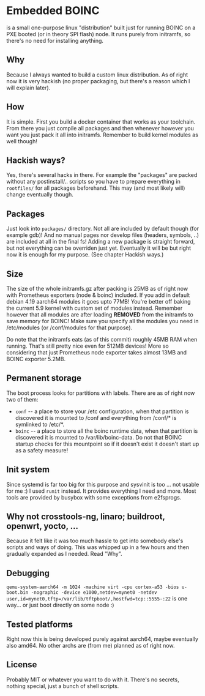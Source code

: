 # Embedded BOINC

is a small one-purpose linux "distribution" built just for running BOINC on a PXE booted (or in theory SPI flash) node. It runs purely from initramfs, so there's no need for installing anything.

## Why

Because I always wanted to build a custom linux distribution. As of right now it is very hackish (no proper packaging, but there's a reason which I will explain later).

## How

It is simple. First you build a docker container that works as your toolchain. From there you just compile all packages and then whenever however you want you just pack it all into initramfs. Remember to build kernel modules as well though!

## Hackish ways?

Yes, there's several hacks in there. For example the "packages" are packed without any postinstall/.. scripts so you have to prepare everything in `rootfiles/` for all packages beforehand. This may (and most likely will) change eventually though.

## Packages

Just look into `packages/` directory. Not all are included by default though (for example gdb)! And no manual pages nor develop files (headers, symbols, ..) are included at all in the final fs! Adding a new package is straight forward, but not everything can be overriden just yet. Eventually it will be but right now it is enough for my purpose. (See chapter Hackish ways.)

## Size

The size of the whole initramfs.gz after packing is 25MB as of right now with Prometheus exporters (node & boinc) included. If you add in default debian 4.19 aarch64 modules it goes upto 77MB! You're better off baking the current 5.9 kernel with custom set of modules instead. Remember however that all modules are after loading **REMOVED** from the initramfs to save memory for BOINC! Make sure you specify all the modules you need in /etc/modules (or /conf/modules for that purpose).

Do note that the initramfs eats (as of this commit) roughly 45MB RAM when running. That's still pretty nice even for 512MB devices! More so considering that just Prometheus node exporter takes almost 13MB and BOINC exporter 5.2MB.

## Permanent storage

The boot process looks for partitions with labels. There are as of right now two of them:

- `conf` -- a place to store your /etc configuration, when that partition is discovered it is mounted to /conf and everything from /conf/* is symlinked to /etc/*.
- `boinc` -- a place to store all the boinc runtime data, when that partition is discovered it is mounted to /var/lib/boinc-data. Do not that BOINC startup checks for this mountpoint so if it doesn't exist it doesn't start up as a safety measure!

## Init system

Since systemd is far too big for this purpose and sysvinit is too ... not usable for me :) I used `runit` instead. It provides everything I need and more. Most tools are provided by busybox with some exceptions from e2fsprogs.

## Why not crosstools-ng, linaro; buildroot, openwrt, yocto, ...

Because it felt like it was too much hassle to get into somebody else's scripts and ways of doing. This was whipped up in a few hours and then gradually expanded as I needed. Read "Why".

## Debugging

`qemu-system-aarch64 -m 1024 -machine virt -cpu cortex-a53 -bios u-boot.bin -nographic -device e1000,netdev=mynet0 -netdev user,id=mynet0,tftp=/var/lib/tftpboot/,hostfwd=tcp::5555-:22` is one way... or just boot directly on some node :)

## Tested platforms

Right now this is being developed purely against aarch64, maybe eventually also amd64. No other archs are (from me) planned as of right now.

## License

Probably MIT or whatever you want to do with it. There's no secrets, nothing special, just a bunch of shell scripts.
